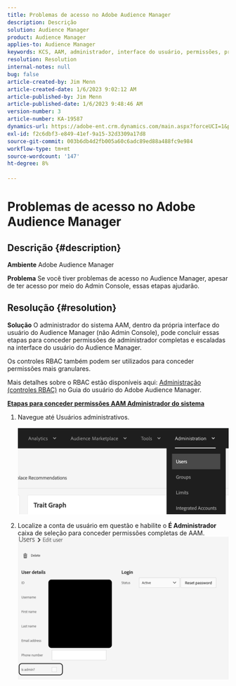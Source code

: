 ```yaml
---
title: Problemas de acesso no Adobe Audience Manager
description: Descrição
solution: Audience Manager
product: Audience Manager
applies-to: Audience Manager
keywords: KCS, AAM, administrador, interface do usuário, permissões, problemas de acesso, Adobe Audience Manager, Como
resolution: Resolution
internal-notes: null
bug: false
article-created-by: Jim Menn
article-created-date: 1/6/2023 9:02:12 AM
article-published-by: Jim Menn
article-published-date: 1/6/2023 9:48:46 AM
version-number: 3
article-number: KA-19587
dynamics-url: https://adobe-ent.crm.dynamics.com/main.aspx?forceUCI=1&pagetype=entityrecord&etn=knowledgearticle&id=49d8e6cc-a08d-ed11-81ac-6045bd006704
exl-id: f2c6dbf3-e849-41ef-9a15-32d3309a17d8
source-git-commit: 003b6db4d2fb005a60c6adc89ed88a488fc9e984
workflow-type: tm+mt
source-wordcount: '147'
ht-degree: 8%

---
```


# Problemas de acesso no Adobe Audience Manager

## Descrição {#description}


<b>Ambiente</b>
Adobe Audience Manager

<b>Problema</b>
Se você tiver problemas de acesso no Audience Manager, apesar de ter acesso por meio do Admin Console, essas etapas ajudarão.


## Resolução {#resolution}


<b>Solução</b>
O administrador do sistema AAM, dentro da própria interface do usuário do Audience Manager (não Admin Console), pode concluir essas etapas para conceder permissões de administrador completas e escaladas na interface do usuário do Audience Manager.

Os controles RBAC também podem ser utilizados para conceder permissões mais granulares.

Mais detalhes sobre o RBAC estão disponíveis aqui: [Administração (controles RBAC)](https://experienceleague.adobe.com/docs/audience-manager/user-guide/features/administration/administration-overview.html?lang=pt-BR) no Guia do usuário do Adobe Audience Manager.

<u><b>Etapas para conceder permissões AAM Administrador do sistema</b></u>

1. Navegue até Usuários administrativos.

   ![](assets/0c4ffacf-e9d5-ec11-a7b5-000d3a37750e.png)
2. Localize a conta de usuário em questão e habilite o <b>É Administrador</b> caixa de seleção para conceder permissões completas de AAM.![](assets/07c16ce8-e9d5-ec11-a7b5-000d3a37750e.png)
